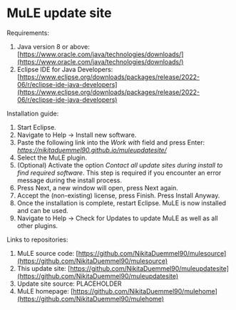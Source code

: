 # MuLE update site

Requirements:
  1. Java version 8 or above: [https://www.oracle.com/java/technologies/downloads/](https://www.oracle.com/java/technologies/downloads/)
  2. Eclipse IDE for Java Developers: [https://www.eclipse.org/downloads/packages/release/2022-06/r/eclipse-ide-java-developers](https://www.eclipse.org/downloads/packages/release/2022-06/r/eclipse-ide-java-developers)

Installation guide:
  1. Start Eclipse.
  2. Navigate to Help → Install new software.
  3. Paste the following link into the *Work with* field and press Enter: *https://nikitaduemmel90.github.io/muleupdatesite/*
  4. Select the MuLE plugin.
  5. (Optional) Activate the option *Contact all update sites during install to find required software*. 
     This step is required if you encounter an error message during the install process.
  6. Press Next, a new window will open, press Next again.
  7. Accept the (non-existing) license, press Finish. Press Install Anyway.
  8. Once the installation is complete, restart Eclipse. MuLE is now installed and can be used.
  9. Navigate to Help → Check for Updates to update MuLE as well as all other plugins.

Links to repositories:
  1. MuLE source code: [https://github.com/NikitaDuemmel90/mulesource](https://github.com/NikitaDuemmel90/mulesource)
  2. This update site: [https://github.com/NikitaDuemmel90/muleupdatesite](https://github.com/NikitaDuemmel90/muleupdatesite)
  3. Update site source: PLACEHOLDER
  4. MuLE homepage: [https://github.com/NikitaDuemmel90/mulehome](https://github.com/NikitaDuemmel90/mulehome)
